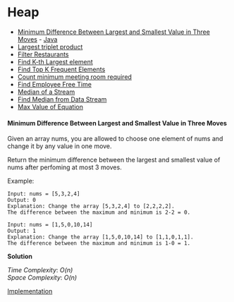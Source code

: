 # Heap

- [Minimum Difference Between Largest and Smallest Value in Three Moves](#minimum-difference-between-largest-and-smallest-value-in-three-moves) - [Java](./MinimumDifferenceBetweenLargestAndSmallest.java)
- [Largest triplet product](./LargestTripleProducts.java)
- [Filter Restaurants](./FilterRestaurants.java)
- [Find K-th Largest element](./KthLargestElement.java)
- [Find Top K Frequent Elements](./TopKFrequentElement.java)
- [Count minimum meeting room required](./MeetingRoomCount.java)
- [Find Employee Free Time](./EmployeeFreeTime.java)
- [Median of a Stream](./MedianStream.java)
- [Find Median from Data Stream](./MedianFromDataStream.java)
- [Max Value of Equation](./MaxValueOfEquation.java)

#### Minimum Difference Between Largest and Smallest Value in Three Moves
Given an array nums, you are allowed to choose one element of nums and change it by any value in one move.

Return the minimum difference between the largest and smallest value of nums after perfoming at most 3 moves.

Example: 
```
Input: nums = [5,3,2,4]
Output: 0
Explanation: Change the array [5,3,2,4] to [2,2,2,2].
The difference between the maximum and minimum is 2-2 = 0.

Input: nums = [1,5,0,10,14]
Output: 1
Explanation: Change the array [1,5,0,10,14] to [1,1,0,1,1]. 
The difference between the maximum and minimum is 1-0 = 1.
```

**Solution**

*Time Complexity*: *O(n)*\
*Space Complexity*: *O(n)* 

[Implementation](./FirstNonRepeatingCharacter.java)